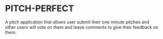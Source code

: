 # PITCH-PERFECT
A pitch application that allows user submit their one minute pitches and other users will vote on them and leave comments to give their feedback on them.

